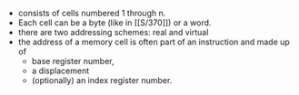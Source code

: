 - consists of cells numbered 1 through n.
- Each cell can be a byte (like in [[S/370]]) or a word.
- there are two addressing schemes: real and virtual
- the address of a memory cell is often part of an instruction and made up of
	- base register number,
	- a displacement
	- (optionally) an index register number.